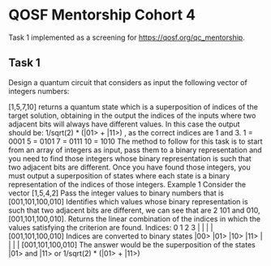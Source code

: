 # QOSF Mentorship Cohort 4

Task 1 implemented as a screening for https://qosf.org/qc_mentorship.

## Task 1

Design a quantum circuit that considers as input the following vector of integers numbers: 

[1,5,7,10]
returns a quantum state which is a superposition of indices of the target solution, obtaining in the output the indices of the inputs where two adjacent bits will always have different values. In this case the output should be: 1/sqrt(2) * (|01> + |11>) , as the correct indices are 1 and 3.
1 = 0001
5 = 0101
7 = 0111
10 = 1010
The method to follow for this task is to start from an array of integers as input, pass them to a binary representation and you need to find those integers whose binary representation is such that two adjacent bits are different. Once you have found those integers, you must output a superposition of states where each state is a binary representation of the indices of those integers.
Example 1
Consider the vector [1,5,4,2]
Pass the integer values to binary numbers that is [001,101,100,010]
 Identifies which values whose binary representation is such that two adjacent bits are different, we can see that are 2 101 and 010, [001,101,100,010].
Returns the linear combination of the indices in which the values satisfying the criterion are found.
Indices:
   0     1      2      3
   |       |      |      |
[001,101,100,010]
Indices are converted to binary states
|00> |01> |10> |11>
|         |          |      |
[001,101,100,010]
 The answer would be the superposition of the states |01> and |11> or 1/sqrt(2) * (|01> + |11>)
